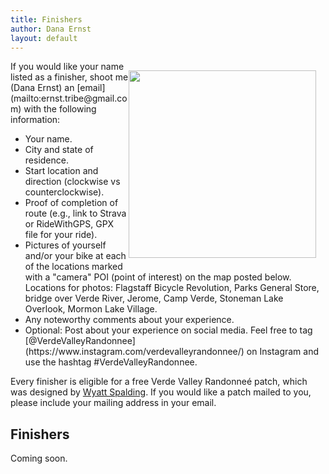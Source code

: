 ```yaml
---
title: Finishers
author: Dana Ernst
layout: default
---
```


<p><img src="{{ site.baseurl }}/images/VVRPatch.png" align="right" width="300" img style="margin: 15px 15px 15px 0"/> If you would like your name listed as a finisher, shoot me (Dana Ernst) an [email](mailto:ernst.tribe@gmail.com) with the following information:
<ul>
<li>Your name.</li>
<li>City and state of residence.</li>
<li>Start location and direction (clockwise vs counterclockwise).</li>
<li>Proof of completion of route (e.g., link to Strava or RideWithGPS, GPX file for your ride).</li>
<li>Pictures of yourself and/or your bike at each of the locations marked with a "camera" POI (point of interest) on the map posted below. Locations for photos: Flagstaff Bicycle Revolution, Parks General Store, bridge over Verde River, Jerome, Camp Verde, Stoneman Lake Overlook, Mormon Lake Village.</li>
<li>Any noteworthy comments about your experience.</li>
<li>Optional: Post about your experience on social media.  Feel free to tag [@VerdeValleyRandonnee](https://www.instagram.com/verdevalleyrandonnee/) on Instagram and use the hashtag #VerdeValleyRandonnee.</li>
</ul>

Every finisher is eligible for a free Verde Valley Randonneé patch, which was designed by [Wyatt Spalding](https://www.instagram.com/wyattspalding/?hl=en). If you would like a patch mailed to you, please include your mailing address in your email.

## Finishers

Coming soon.
